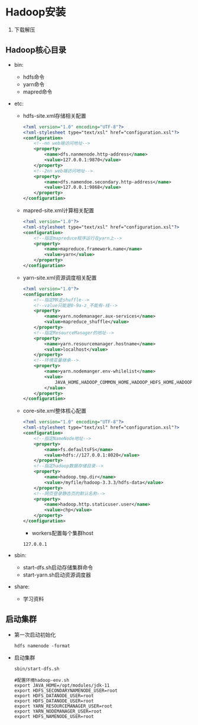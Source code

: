 # Hadoop安装

1. 下载解压

## Hadoop核心目录

- bin:

  - hdfs命令
  - yarn命令
  - mapred命令

- etc:

  - hdfs-site.xml存储相关配置
    ```xml
    <?xml version="1.0" encoding="UTF-8"?>
    <?xml-stylesheet type="text/xsl" href="configuration.xsl"?>
    <configuration>
        <!--nn web端访问地址-->
        <property>
            <name>dfs.nanmenode.http-address</name>
            <value>127.0.0.1:9870</value>
        </property>
        <!--2nn web端访问地址-->
        <property>
            <name>dfs.namendoe.secondary.http-address</name>
            <value>127.0.0.1:9868</value>
        </property>
    </configuration>
    
    ```

  - mapred-site.xml计算相关配置
    ```xml
    <?xml version="1.0"?>
    <?xml-stylesheet type="text/xsl" href="configuration.xsl"?>
    <configuration>
        <!--指定mapreduce程序运行在yarn上-->
        <property>
            <name>mapreduce.framework.name</name>
            <value>yarn</value>
        </property>
    </configuration>
    ```

  - yarn-site.xml资源调度相关配置
    ```xml
    <?xml version="1.0"?>
    <configuration>
        <!--指定MR走shuffle-->
        <!--value只能是0-9a-z_不能有-线-->
        <property>
            <name>yarn.nodemanager.aux-services</name>
            <value>mapreduce_shuffle</value>
        </property>
        <!--指定ResourceManager的地址-->
        <property>
            <name>yarn.resourcemanager.hostname</name>
            <value>localhost</value>
        </property>
        <!--环境变量继承-->
        <property>
            <name>yarn.nodemanger.env-whilelist</name>
            <value>
                JAVA_HOME,HADOOP_COMMON_HOME,HADOOP_HDFS_HOME,HADOOP_CONF_DIR,CLASSPATH_PREPEND_DISTCACHE,HADOOP_YARN_HOME,HADOOP_MAPRED_HOME
            </value>
        </property>
    </configuration>
    
    ```
    
  - core-site.xml整体核心配置

    ```xml
    <?xml version="1.0" encoding="UTF-8"?>
    <?xml-stylesheet type="text/xsl" href="configuration.xsl"?>
    <configuration>
        <!--指定NameNode地址-->
        <property>
            <name>fs.defaultsFS</name>
            <value>hdfs://127.0.0.1:8020</value>
        </property>
        <!--指定hadoop数据存储目录-->
        <property>
            <name>hadoop.tmp.dir</name>
            <value>/myfile/hadoop-3.3.3/hdfs-data</value>
        </property>
        <!--网页登录静态页的默认名称-->
        <property>
            <name>hadoop.http.staticuser.user</name>
            <value>chp</value>
        </property>
    </configuration>
    ```
    
    - workers配置每个集群host

    ```
    127.0.0.1
    ```
    
    

- sbin:
  - start-dfs.sh启动存储集群命令
  - start-yarn.sh启动资源调度器
- share:
  - 学习资料

## 启动集群

- 第一次启动初始化
  ```shell
  hdfs namenode -format
  ```

- 启动集群
  ```shell
  sbin/start-dfs.sh
  ```

  ```shell
  #配置环境hadoop-env.sh
  export JAVA_HOME=/opt/modules/jdk-11
  export HDFS_SECONDARYNAMENODE_USER=root
  export HDFS_DATANODE_USER=root
  export HDFS_DATANODE_USER=root
  export YARN_RESOURCEMANAGER_USER=root
  export YARN_NODEMANAGER_USER=root
  export HDFS_NAMENODE_USER=root
  
  ```
  
  

